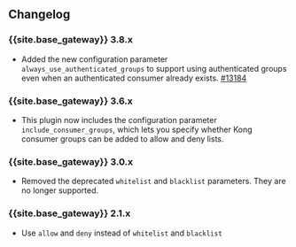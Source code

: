 ## Changelog

### {{site.base_gateway}} 3.8.x
* Added the new configuration parameter `always_use_authenticated_groups` to support using authenticated groups even 
when an authenticated consumer already exists.
[#13184](https://github.com/Kong/kong/issues/13184)

### {{site.base_gateway}} 3.6.x
* This plugin now includes the configuration parameter `include_consumer_groups`, which lets you specify whether
  Kong consumer groups can be added to allow and deny lists.

### {{site.base_gateway}} 3.0.x
- Removed the deprecated `whitelist` and `blacklist` parameters.
They are no longer supported.

### {{site.base_gateway}} 2.1.x
- Use `allow` and `deny` instead of `whitelist` and `blacklist`
